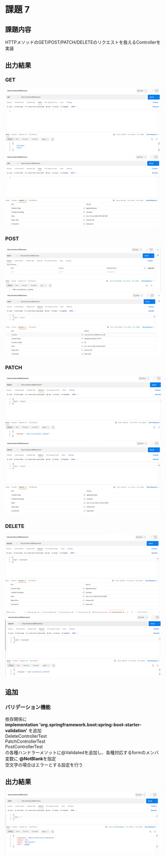# 課題 7  

## 課題内容
HTTPメソッドのGET/POST/PATCH/DELETEのリクエストを扱えるControllerを実装  

## 出力結果  
### GET  
![]( screenShot/GetBody.png)
![]( screenShot/Get-Headers.png)  
### POST  
![]( screenShot/PostBody.png)
![]( screenShot/PostHeaders.png)  
### PATCH
![]( screenShot/PatchBody.png)
![]( screenShot/PatchHeaders.png)  
### DELETE  
![]( screenShot/DeleteBody.png)
![](screenShot/DeleteHeaders.png) 

## 追加
### バリデーション機能  
依存関係に  
**implementation 'org.springframework.boot:spring-boot-starter-validation'**
を追加  
DeleteControllerTest  
PatchControllerTest  
PostControllerTest  
の各種ハンドラーメソットに@Validatedを追加し、各種対応するformのメンバ変数に **@NotBlank**を指定  
空文字の場合はエラーとする設定を行う  

## 出力結果

![](screenShot/Validation.png)  
